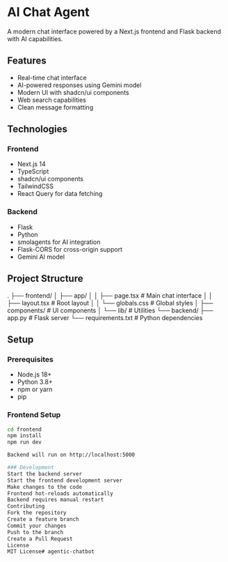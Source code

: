 # AI Chat Agent

A modern chat interface powered by a Next.js frontend and Flask backend with AI capabilities.

## Features
- Real-time chat interface
- AI-powered responses using Gemini model
- Modern UI with shadcn/ui components
- Web search capabilities
- Clean message formatting

## Technologies
### Frontend
- Next.js 14
- TypeScript
- shadcn/ui components
- TailwindCSS
- React Query for data fetching

### Backend
- Flask
- Python
- smolagents for AI integration
- Flask-CORS for cross-origin support
- Gemini AI model

## Project Structure
. ├── frontend/ │ ├── app/ │ │ ├── page.tsx # Main chat interface │ │ ├── layout.tsx # Root layout │ │ └── globals.css # Global styles │ ├── components/ # UI components │ └── lib/ # Utilities └── backend/ ├── app.py # Flask server └── requirements.txt # Python dependencies

## Setup

### Prerequisites
- Node.js 18+
- Python 3.8+
- npm or yarn
- pip

### Frontend Setup
```bash
cd frontend
npm install
npm run dev

Backend will run on http://localhost:5000

### Development
Start the backend server
Start the frontend development server
Make changes to the code
Frontend hot-reloads automatically
Backend requires manual restart
Contributing
Fork the repository
Create a feature branch
Commit your changes
Push to the branch
Create a Pull Request
License
MIT License# agentic-chatbot
